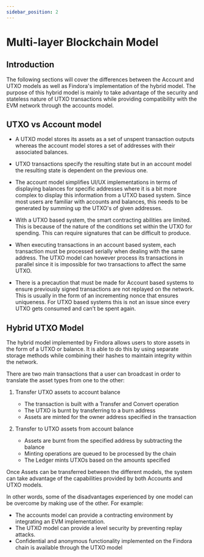 ```yaml
---
sidebar_position: 2
---
```

# Multi-layer Blockchain Model

## Introduction
The following sections will cover the differences between the Account and UTXO models as well as Findora's
implementation of the hybrid model. The purpose of this hybrid model is mainly to take advantage of the
security and stateless nature of UTXO transactions while providing compatibility with the EVM network
through the accounts model.

## UTXO vs Account model
- A UTXO model stores its assets as a set of unspent transaction outputs whereas the account model stores
  a set of addresses with their associated balances.


- UTXO transactions specify the resulting state but in an account model the resulting state is
  dependent on the previous one.


- The account model simplifies UI/UX implementations in terms of displaying balances for specific addresses
  where it is a bit more complex to display this information from a UTXO based system. Since most users are familiar with accounts and balances, this needs
  to be generated by summing up the UTXO's of given addresses.


- With a UTXO based system, the smart contracting abilities are limited. This is because of the nature of the
  conditions set within the UTXO for spending. This can require signatures that can be difficult to produce.


- When executing transactions in an account based system, each transaction must be processed serially when dealing
  with the same address. The UTXO model can however process its transactions in parallel since it is impossible for
  two transactions to affect the same UTXO.


- There is a precaution that must be made for Account based systems to ensure previously signed transactions are not
  replayed on the network. This is usually in the form of an incrementing nonce that ensures uniqueness. For UTXO based
  systems this is not an issue since every UTXO gets consumed and can't be spent again.

## Hybrid UTXO Model
The hybrid model implemented by Findora allows users to store assets in the form of a UTXO or balance. It is able to do
this by using separate storage methods while combining their hashes to maintain integrity within the network.

There are two main transactions that a user can broadcast in order to translate the asset types from one to the other:

1. Transfer UTXO assets to account balance
    * The transaction is built with a Transfer and Convert operation
    * The UTXO is burnt by transferring to a burn address
    * Assets are minted for the owner address specified in the transaction


2. Transfer to UTXO assets from account balance
    * Assets are burnt from the specified address by subtracting the balance
    * Minting operations are queued to be processed by the chain
    * The Ledger mints UTXOs based on the amounts specified


Once Assets can be transferred between the different models, the system can take advantage of the capabilities provided
by both Accounts and UTXO models.

In other words, some of the disadvantages experienced by one model can be overcome by making use of the other. For example:

* The accounts model can provide a contracting environment by integrating an EVM implementation.
* The UTXO model can provide a level security by preventing replay attacks.
* Confidential and anonymous functionality implemented on the Findora chain is available through the
  UTXO model
